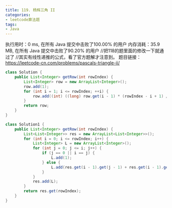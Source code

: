 ```yaml
---
title: 119. 杨辉三角 II
categories:
- leetcode算法题
tags:
- Java
---
```

执行用时：0 ms, 在所有 Java 提交中击败了100.00% 的用户
内存消耗：35.9 MB, 在所有 Java 提交中击败了90.20% 的用户
//把118的题里面的修改一下就通过了
//其实有线性递推的公式，看了官方题解才注意到。
题目链接：https://leetcode-cn.com/problems/pascals-triangle-ii/
``` Java
class Solution {
    public List<Integer> getRow(int rowIndex) {
        List<Integer> row = new ArrayList<Integer>();
        row.add(1);
        for (int i = 1; i <= rowIndex; ++i) {
            row.add((int) ((long) row.get(i - 1) * (rowIndex - i + 1) / i));
        }
        return row;
    }
}

class Solution1 {
    public List<Integer> getRow(int rowIndex) {
        List<List<Integer>> res = new ArrayList<List<Integer>>();
        for (int i = 0; i <= rowIndex; i++) {
            List<Integer> L = new ArrayList<Integer>();
            for (int j = 0; j <= i; j++) {
                if (j == 0 || i == j) {
                    L.add(1);
                } else {
                    L.add(res.get(i - 1).get(j - 1) + res.get(i - 1).get(j));
                }
            }
            res.add(L);
        }
        return res.get(rowIndex);
    }
}
```